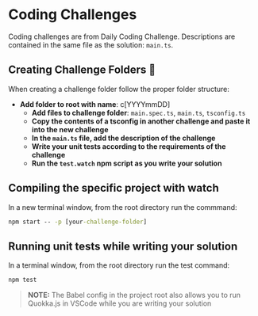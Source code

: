 # Coding Challenges

Coding challenges are from Daily Coding Challenge. Descriptions are contained in the same file as the solution: `main.ts`.

## Creating Challenge Folders 📁

When creating a challenge folder follow the proper folder structure:

- **Add folder to root with name**: c[YYYYmmDD]
  - **Add files to challenge folder**: `main.spec.ts`, `main.ts`, `tsconfig.ts`
  - **Copy the contents of a tsconfig in another challenge and paste it into the new challenge**
  - **In the `main.ts` file, add the description of the challenge**
  - **Write your unit tests according to the requirements of the challenge**
  - **Run the `test.watch` npm script as you write your solution**

## Compiling the specific project with watch

In a new terminal window, from the root directory run the commmand:

```cmd
npm start -- -p [your-challenge-folder]
```

## Running unit tests while writing your solution

In a terminal window, from the root directory run the test command:

```cmd
npm test
```

> **NOTE:** The Babel config in the project root also allows you to run Quokka.js in VSCode while you are writing your solution
